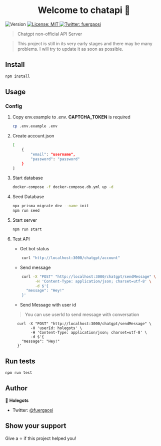 <h1 align="center">Welcome to chatapi 👋</h1>
<p>
  <img alt="Version" src="https://img.shields.io/badge/version-0.0.1-blue.svg?cacheSeconds=2592000" />
  <a href="#" target="_blank">
    <img alt="License: MIT" src="https://img.shields.io/badge/License-MIT-yellow.svg" />
  </a>
  <a href="https://twitter.com/fuergaosi" target="_blank">
    <img alt="Twitter: fuergaosi" src="https://img.shields.io/twitter/follow/fuergaosi.svg?style=social" />
  </a>
</p>

> Chatgpt non-official API Server

<!-- ### 🏠 [Homepage](chatgpt.y1s1.host) -->

<!-- ### ✨ [Demo](chatgpt.y1s1.host) -->
> This project is still in its very early stages and there may be many problems. I will try to update it as soon as possible.

## Install

```sh
npm install
```

## Usage  

### Config  

1. Copy env.example to .env. **CAPTCHA_TOKEN** is required

    ```sh
    cp .env.example .env
    ```

2. Create account.json  

    ```sh
    [
        {    
            "email": "username",
            "password": "password"
        }
    ]
    ```

3. Start database

    ```sh
    docker-compose -f docker-compose.db.yml up -d
    ```

4. Seed Database

    ```sh
    npx prisma migrate dev --name init
    npm run seed
    ```

5. Start server

    ```sh
    npm run start
    ```

6. Test API
   - Get bot status

    ```sh
        curl "http://localhost:3000/chatgpt/account"
    ```

   - Send message

    ```sh
        curl -X "POST" "http://localhost:3000/chatgpt/sendMessage" \
              -H 'Content-Type: application/json; charset=utf-8' \
              -d $'{
          "message": "Hey!"
        }'
    
    ```

   - Send Message with user id
    > You can use userId to send message with conversation  

    ```
      curl -X "POST" "http://localhost:3000/chatgpt/sendMessage" \
            -H 'userId: holegots' \
            -H 'Content-Type: application/json; charset=utf-8' \
            -d $'{
        "message": "Hey!"
      }'
    ```

## Run tests

```sh
npm run test
```

## Author

👤 **Holegots**

- Twitter: [@fuergaosi](https://twitter.com/fuergaosi)

## Show your support

Give a ⭐️ if this project helped you!

